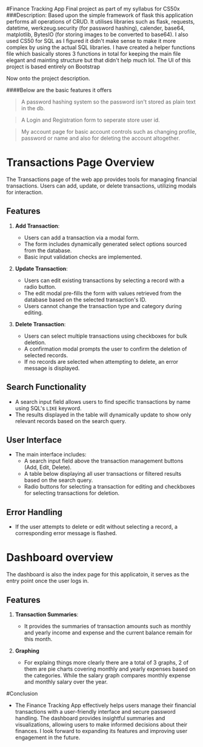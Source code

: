
#Finance Tracking App
Final project as part of my syllabus for CS50x
###Description:
Based upon the simple framework of flask this application performs all operations of CRUD. It utilises libraries such as flask, requests, datetime, werkzeug.security (for password hashing), calender, base64, matplotlib, BytesIO (for storing images to be converted to base64). I also used CS50 for SQL as I figured it didn't make sense to make it more complex by using the actual SQL libraries. I have created a helper functions file which basically stores 3 functions in total for keeping the main file elegant and mainting structure but that didn't help much lol. The UI of this project is based entirely on Bootstrap

Now onto the project description.

####Below are the basic features it offers
>A password hashing system so the password isn't stored as plain text in the db.<br/>

>A Login and Registration form to seperate store user id.<br/>

>My account page for basic account controls such as changing profile, password or name and also for deleting the account altogether.<br/>

# Transactions Page Overview

The Transactions page of the web app provides tools for managing financial transactions. Users can add, update, or delete transactions, utilizing modals for interaction.

## Features

1. **Add Transaction**:
   - Users can add a transaction via a modal form.
   - The form includes dynamically generated select options sourced from the database.
   - Basic input validation checks are implemented.

2. **Update Transaction**:
   - Users can edit existing transactions by selecting a record with a radio button.
   - The edit modal pre-fills the form with values retrieved from the database based on the selected transaction's ID.
   - Users cannot change the transaction type and category during editing.

3. **Delete Transaction**:
   - Users can select multiple transactions using checkboxes for bulk deletion.
   - A confirmation modal prompts the user to confirm the deletion of selected records.
   - If no records are selected when attempting to delete, an error message is displayed.

## Search Functionality

- A search input field allows users to find specific transactions by name using SQL's `LIKE` keyword.
- The results displayed in the table will dynamically update to show only relevant records based on the search query.

## User Interface

- The main interface includes:
  - A search input field above the transaction management buttons (Add, Edit, Delete).
  - A table below displaying all user transactions or filtered results based on the search query.
  - Radio buttons for selecting a transaction for editing and checkboxes for selecting transactions for deletion.

## Error Handling

- If the user attempts to delete or edit without selecting a record, a corresponding error message is flashed.



# Dashboard overview

The dashboard is also the index page for this applicatoin, it serves as the entry point once the user logs in. 

## Features

1. **Transaction Summaries**:
   - It provides the summaries of transaction amounts such as monthly and yearly income and expense and the current balance remain for this month.

2. **Graphing**
    - For explaing things more clearly there are a total of 3 graphs, 2 of them are pie charts covering monthly and yearly expenses based on the categories. While the salary graph compares monthly expense and monthly salary over the year.



#Conclusion
 - The Finance Tracking App effectively helps users manage their financial transactions with a user-friendly interface and secure password handling. The dashboard provides insightful summaries and visualizations, allowing users to make informed decisions about their finances. I look forward to expanding its features and improving user engagement in the future.
